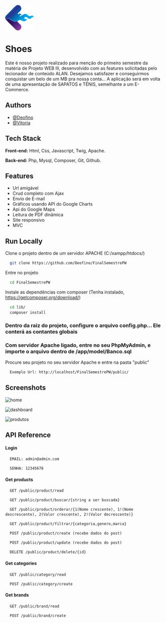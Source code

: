 ![Logo](./public/img/vectors/logo9.png)
# Shoes

Este é nosso projeto realizado para menção do primeiro semestre da matéria de Projeto WEB III, desenvolvido com as features solicitadas pelo lecionador de conteúdo ALAN.
Desejamos satisfazer e conseguirmos conquistar um belo de um MB pra nossa conta...
A aplicação será em volta de uma apresentação de SAPATOS e TÊNIS, semelhante a um E-Commerce.  


## Authors

- [@Deofino](https://www.github.com/Deofino)
- [@Vitoria](https://github.com/vitoriaGoncalves08)

     

## Tech Stack

**Front-end:** Html, Css, Javascript, Twig, Apache.

**Back-end:** Php, Mysql, Composer, Git, Github.



## Features

- Url amigável
- Crud completo com Ajax
- Envio de E-mail
- Gráficos usando API do Google Charts
- Api do Google Maps
- Leitura de PDF dinâmica
- Site responsivo
- MVC

 
  

## Run Locally

Clone o projeto dentro de um servidor APACHE (C:/xampp/htdocs/)

```bash
  git clone https://github.com/Deofino/FinalSemestrePW
```

Entre no projeto

```bash
  cd FinalSemestrePW
```

Instale as dependências com composer (Tenha instalado, https://getcomposer.org/download/)

```bash
  cd lib/
  composer install
```

### Dentro da raiz do projeto, configure o arquivo config.php... Ele conterá as contantes globais
### Com servidor Apache ligado, entre no seu PhpMyAdmin, e importe o arquivo dentro de /app/model/Banco.sql

Procure seu projeto no seu servidor Apache e entre na pasta "public"

```bash
  Exemplo Url: http://localhost/FinalSemestrePW/public/
```  



## Screenshots


![home](https://user-images.githubusercontent.com/56117556/123862459-bed73600-d8fe-11eb-820b-aaee0903473d.png)

![dashboard](https://user-images.githubusercontent.com/56117556/123862648-fba32d00-d8fe-11eb-882d-a6f86258cb7e.png)

![produtos](https://user-images.githubusercontent.com/56117556/123862723-1675a180-d8ff-11eb-991d-34f337d44812.png)



## API Reference
#### Login 
```http
  EMAIL: admin@admin.com
```
```http
  SENHA: 12345678
``` 
#### Get products
```http
  GET /public/product/read
```
```http
  GET /public/product/buscar/{string a ser buscada}
```
```http
  GET /public/product/orderar/{1(Nome crescente), 1!(Nome descrescente), 2(Valor crescente), 2!(Valor decrescente)}
```
```http
  GET /public/product/filtrar/{categoria,genero,marca}
```
```http
  POST /public/product/create (recebe dados do post)
```
```http
  POST /public/product/update (recebe dados do post)
```
```http
  DELETE /public/product/delete/{id}
```
#### Get categories

```http
  GET /public/category/read
```
```http
  POST /public/category/create
```
#### Get brands

```http
  GET /public/brand/read
```
```http
  POST /public/brand/create
```
